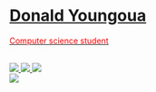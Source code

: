 <p align="center">
<a href="https://github.com/A-DONALD">
  <h1>Donald Youngoua</h1>
  <p style="color:#FF0000";>Computer science student</p>
</a>
<br/>

<a href="https://a-donald.vercel.app">
    <img src="https://img.shields.io/badge/Website-nextJS-red?style=flat-square">
</a>  
<a href="https://www.linkedin.com/in/donald-youngoua-3b573a257/">
    <img src="https://img.shields.io/badge/-Linkedin-blue?style=flat-square&logo=linkedin">
</a>
<a href="mailto:donaldyoungoua@gmail.com">
    <img src="https://img.shields.io/badge/-Email-red?style=flat-square&logo=gmail&logoColor=white">
</a>

<br/> 

<a href="https://github.com/A-DONALD">
    <img src="https://github-stats-alpha.vercel.app/api?username=a-donald&cc=22272e&tc=37BCF6&ic=fff&bc=0000">
</a>

</p>
